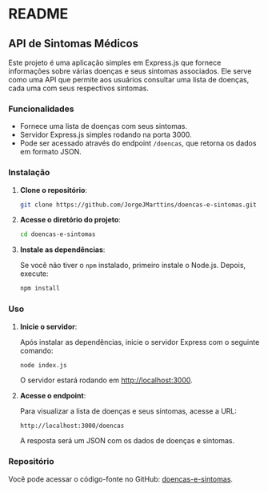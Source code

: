 # README

## API de Sintomas Médicos

Este projeto é uma aplicação simples em Express.js que fornece informações sobre várias doenças e seus sintomas associados. Ele serve como uma API que permite aos usuários consultar uma lista de doenças, cada uma com seus respectivos sintomas.

### Funcionalidades

- Fornece uma lista de doenças com seus sintomas.
- Servidor Express.js simples rodando na porta 3000.
- Pode ser acessado através do endpoint `/doencas`, que retorna os dados em formato JSON.

### Instalação

1. **Clone o repositório**:

   ```bash
   git clone https://github.com/JorgeJMarttins/doencas-e-sintomas.git
   ```

2. **Acesse o diretório do projeto**:

   ```bash
   cd doencas-e-sintomas
   ```

3. **Instale as dependências**:

   Se você não tiver o `npm` instalado, primeiro instale o Node.js. Depois, execute:

   ```bash
   npm install
   ```

### Uso

1. **Inicie o servidor**:

   Após instalar as dependências, inicie o servidor Express com o seguinte comando:

   ```bash
   node index.js
   ```

   O servidor estará rodando em [http://localhost:3000](http://localhost:3000).

2. **Acesse o endpoint**:

   Para visualizar a lista de doenças e seus sintomas, acesse a URL:

   ```
   http://localhost:3000/doencas
   ```

   A resposta será um JSON com os dados de doenças e sintomas.

### Repositório

Você pode acessar o código-fonte no GitHub: [doencas-e-sintomas](https://github.com/JorgeJMarttins/doencas-e-sintomas/blob/main/index.js).
```
